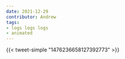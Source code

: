 ```yaml
---
date: 2021-12-29
contributor: Andrew
tags:
- logs logs logs
- animated
---
```


{{< tweet-simple "1476236658127392773" >}}

<!-- {< tweet user="Chris_Said" id="1476236658127392773" >}} -->
